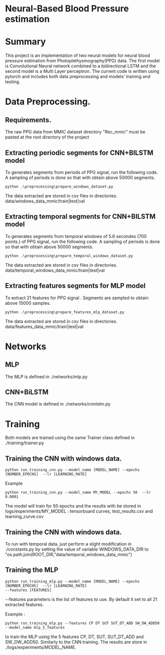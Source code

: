 # Neural-Based Blood Pressure estimation


# Summary
This project is an implementation of two neural models for neural blood pressure estimation from Photoplethysmography(PPG) data.
The first model is Convolutional Neural network combined to a bidirectional LSTM and the second model is a Multi Layer perceptron.
The current code is written using pytorch and  includes both data preprocessing and models' training and testing.


# Data Preprocessing.

## Requirements.
The raw PPG data from MMIC dataset directory "Rec_mmic" must be pasted at the root directory of the project


## Extracting periodic segments for CNN+BILSTM model
To generates segments from periods of PPG signal, run the following code.
A sampling of periods is done so that with obtain above 50000
segments.
```
python .\preprocessing\prepare_windows_dataset.py
```
The data extracted are stored in csv files in directories.
data/windows_data_mmic/train|test|val


 
## Extracting temporal segments for CNN+BILSTM model
To generates segments from temporal windows of 5.6 secondes (700 points.) of PPG signal, run the following code.
A sampling of periods is done so that with obtain above 50000
segments.

```
python .\preprocessing\prepare_temporal_windows_dataset.py
```
The data extracted are stored in csv files in directories.
data/temporal_windows_data_mmic/train|test|val




## Extracting features segments for MLP model
To extract 21 features for PPG signal . Segments are sampled to obtain
above 15000 samples.
```
python .\preprocessing\prepare_features_mlp_dataset.py
```
The data extracted are stored in csv files in directories.
data/features_data_mmic/train|test|val



# Networks 

## MLP 
The MLP is defined in  ./networks/mlp.py

## CNN+BiLSTM
The CNN model is defined in ./networks/cnnlstm.py



# Training 
Both models are trained using the same Trainer class defined in 
./training/trainer.py


## Training the CNN with windows data.
```
python run_training_cnn.py --model_name [MODEL_NAME] --epochs [NUMBER_EPOCHS]  --lr [LEARNING_RATE]
```
Example  
```
python run_training_cnn.py --model_name MY_MODEL --epochs 50  --lr 0.0001

```
The model will train for 50 epochs and the results with be stored in logs/experiments/MY_MODEL
: tensorboard curves, test_results.csv and learning_curve.csv


## Training the CNN with windows data.
To run with temporal data, just perform a slight modification in ./constants.py
by setting the value of  variable WINDOWS_DATA_DIR to "os.path.join(ROOT_DIR,"data/temporal_windows_data_mmic") 



## Training the MLP 
```
python run_training_mlp.py --model_name [MODEL_NAME] --epochs [NUMBER_EPOCHS]  --lr [LEARNING_RATE]
--features [FEATURES]
```
--features parameters is the list of features to use. By default it set to all 21 extracted features.

Example :
```
python run_training_mlp.py --features CP DT SUT SUT_DT_ADD SW_DW_ADD50 --model_name mlp_5_features 
```
to train the MLP using the 5 features CP, DT, SUT, SUT_DT_ADD and SW_DW_ADD50. 
Similarly to the CNN training. The results are store in ./logs/experiments/MODEL_NAME.


